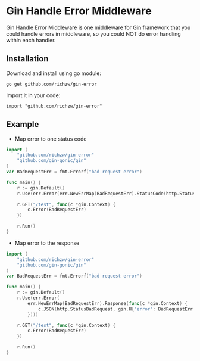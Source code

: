 
Gin Handle Error Middleware
==============

Gin Handle Error Middleware is one middleware for [Gin](https://github.com/gin-gonic/gin) framework that you could handle errors in middleware, so you could NOT do error handling within each handler.

Installation
-----

Download and install using go module:

```shell
go get github.com/richzw/gin-error
```

Import it in your code:

```shell
import "github.com/richzw/gin-error"
```

Example
-----

- Map error to one status code

```go
import (
    "github.com/richzw/gin-error"
    "github.com/gin-gonic/gin"
)
var BadRequestErr = fmt.Errorf("bad request error")

func main() {
    r := gin.Default()
    r.Use(err.Error(err.NewErrMap(BadRequestErr).StatusCode(http.StatusBadRequest)))

    r.GET("/test", func(c *gin.Context) {
        c.Error(BadRequestErr)
    })

    r.Run()
}
```

- Map error to the response

```go
import (
    "github.com/richzw/gin-error"
    "github.com/gin-gonic/gin"
)
var BadRequestErr = fmt.Errorf("bad request error")

func main() {
    r := gin.Default()
    r.Use(err.Error(
        err.NewErrMap(BadRequestErr).Response(func(c *gin.Context) {
            c.JSON(http.StatusBadRequest, gin.H{"error": BadRequestErr.Error()})
        })))

    r.GET("/test", func(c *gin.Context) {
        c.Error(BadRequestErr)
    })

    r.Run()
}
```


